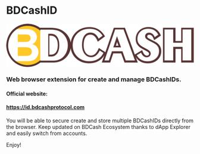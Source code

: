 # BDCashID
<p><img style="display: block; margin-left: auto; margin-right: auto;" src="https://raw.githubusercontent.com/BdcashProtocol/bdcash-mediakit/main/cole%C3%A7%C3%A3o/bdcash-logo-300h.png"/></p>

### Web browser extension for create and manage BDCashIDs.
#### Official website:
#### https://id.bdcashprotocol.com

You will be able to secure create and store multiple BDCashIDs directly from the browser. 
Keep updated on BDCash Ecosystem thanks to dApp Explorer and easily switch from accounts.

Enjoy!
